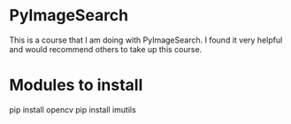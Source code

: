 # PyImageSearch
This is a course that I am doing with PyImageSearch. 
I found it very helpful and would recommend others to take up this course.

# Modules to install
pip install opencv
pip install imutils
